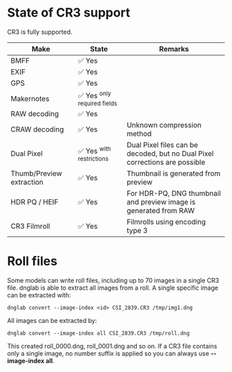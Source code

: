 # State of CR3 support

CR3 is fully supported.


| Make                 | State                                    | Remarks                                                                     |
|----------------------|------------------------------------------|-----------------------------------------------------------------------------|
| BMFF                 | ✅ Yes                                   |                                                                             |
| EXIF                 | ✅ Yes                                   |                                                                             |
| GPS                  | ✅ Yes                                   |                                                                             |
| Makernotes           | ✅ Yes <sup> only required fields </sup> |                                                                             |
| RAW decoding         | ✅ Yes                                   |                                                                             |
| CRAW decoding        | ✅ Yes                                   | Unknown compression method                                                  |
| Dual Pixel           | ✅ Yes <sup> with restrictions </sup>    | Dual Pixel files can be decoded, but no Dual Pixel corrections are possible |
| Thumb/Preview extraction   | ✅ Yes       | Thumbnail is generated from preview                                                               |
| HDR PQ / HEIF        | ✅ Yes                                   | For HDR-PQ, DNG thumbnail and preview image is generated from RAW           |
| CR3 Filmroll         | ✅ Yes                                   | Filmrolls using encoding type 3                                             |


# Roll files
Some models can write roll files, including up to 70 images in a single CR3 file. dnglab is able to extract all images from a roll.
A single specific image can be extracted with:

    dnglab convert --image-index <id> CSI_2839.CR3 /tmp/img1.dng

All images can be extracted by:

    dnglab convert --image-index all CSI_2839.CR3 /tmp/roll.dng

This created roll_0000.dng, roll_0001.dng and so on. If a CR3 file contains only a single image, no number suffix is applied so
you can always use **--image-index all**.
